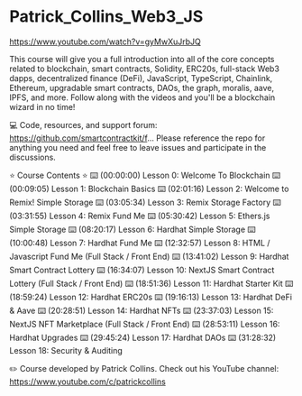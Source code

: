 # Patrick_Collins_Web3_JS
https://www.youtube.com/watch?v=gyMwXuJrbJQ

This course will give you a full introduction into all of the core concepts related to blockchain, smart contracts, Solidity, ERC20s, full-stack Web3 dapps, decentralized finance (DeFi), JavaScript, TypeScript, Chainlink, Ethereum, upgradable smart contracts, DAOs, the graph, moralis, aave, IPFS, and more. Follow along with the videos and you'll be a blockchain wizard in no time!

💻 Code, resources, and support forum: https://github.com/smartcontractkit/f...
Please reference the repo for anything you need and feel free to leave issues and participate in the discussions.

⭐️ Course Contents ⭐
⌨️ (00:00:00) Lesson 0: Welcome To Blockchain
⌨️ (00:09:05) Lesson 1: Blockchain Basics
⌨️ (02:01:16) Lesson 2: Welcome to Remix! Simple Storage
⌨️ (03:05:34) Lesson 3: Remix Storage Factory
⌨️ (03:31:55) Lesson 4: Remix Fund Me
⌨️ (05:30:42) Lesson 5: Ethers.js Simple Storage
⌨️ (08:20:17) Lesson 6: Hardhat Simple Storage
⌨️ (10:00:48) Lesson 7: Hardhat Fund Me
⌨️ (12:32:57) Lesson 8: HTML / Javascript Fund Me (Full Stack / Front End)
⌨️ (13:41:02) Lesson 9: Hardhat Smart Contract Lottery
⌨️ (16:34:07) Lesson 10: NextJS Smart Contract Lottery (Full Stack / Front End)
⌨️ (18:51:36) Lesson 11: Hardhat Starter Kit
⌨️ (18:59:24) Lesson 12: Hardhat ERC20s
⌨️ (19:16:13) Lesson 13: Hardhat DeFi & Aave
⌨️ (20:28:51) Lesson 14: Hardhat NFTs 
⌨️ (23:37:03) Lesson 15: NextJS NFT Marketplace (Full Stack / Front End)
⌨️ (28:53:11) Lesson 16: Hardhat Upgrades
⌨️ (29:45:24) Lesson 17: Hardhat DAOs
⌨️ (31:28:32) Lesson 18: Security & Auditing 

✏️ Course developed by Patrick Collins. Check out his YouTube channel: https://www.youtube.com/c/patrickcollins
